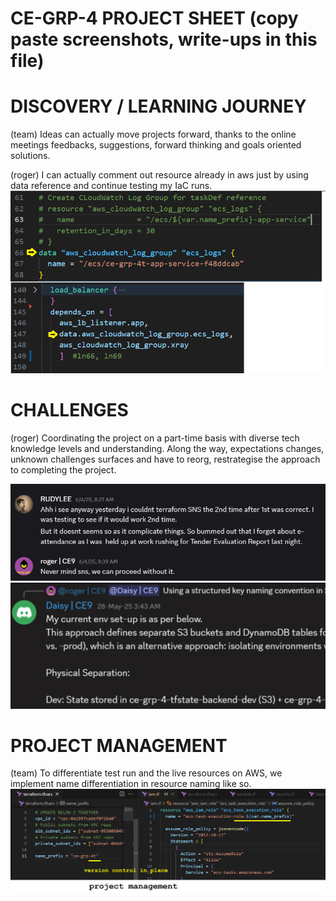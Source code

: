 # CE-GRP-4 PROJECT SHEET (copy paste screenshots, write-ups in this file)


# DISCOVERY / LEARNING JOURNEY
(team) Ideas can actually move projects forward, thanks to the online meetings feedbacks, suggestions, forward thinking and goals oriented solutions.

(roger) I can actually comment out resource already in aws just by using data reference and continue testing my IaC runs.
![data feature](/images/dataFeature.png)

# CHALLENGES 
(roger) Coordinating the project on a part-time basis with diverse tech knowledge levels and understanding.  Along the way, expectations changes, unknown challenges surfaces and have to reorg, restrategise the approach to completing the project.

![Rudy](/images/PresentationRudy.png)
![Daisy](/images/PresentationDaisy.png)
# PROJECT MANAGEMENT
(team) To differentiate test run and the live resources on AWS, we implement name differentiation in resource naming like so.
![name_prefix](/images/namePrefix.png)

